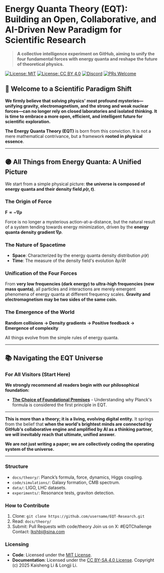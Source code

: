 # Energy Quanta Theory (EQT): Building an Open, Collaborative, and AI-Driven New Paradigm for Scientific Research

> **A collective intelligence experiment on GitHub, aiming to unify the four fundamental forces with energy quanta and reshape the future of theoretical physics.**

[![License: MIT](https://img.shields.io/badge/License-MIT-green.svg)](LICENSE-CODE)
[![License: CC BY 4.0](https://img.shields.io/badge/License-CC%20BY%204.0-lightgrey.svg)](LICENSE-DOCS)
[![Discord](https://img.shields.io/badge/Discord-Join%20the%20Conversation-7289da)](https://discord.gg/your-actual-link)
[![PRs Welcome](https://img.shields.io/badge/PRs-Welcome-brightgreen.svg)](community/03-contributing.md)

## 🚀 Welcome to a Scientific Paradigm Shift

**We firmly believe that solving physics' most profound mysteries—unifying gravity, electromagnetism, and the strong and weak nuclear forces—can no longer rely on closed laboratories and isolated thinking. It is time to embrace a more open, efficient, and intelligent future for scientific exploration.**

**The Energy Quanta Theory (EQT)** is born from this conviction. It is not a mere mathematical contrivance, but a framework **rooted in physical essence**.

---

## 🟣 All Things from Energy Quanta: A Unified Picture

We start from a simple physical picture: **the universe is composed of energy quanta and their density field $\rho(\mathbf{r}, t)$**.

### The Origin of Force
**$\mathbf{F} \propto -\nabla \rho$**

Force is no longer a mysterious action-at-a-distance, but the natural result of a system tending towards energy minimization, driven by the **energy quanta density gradient $\nabla \rho$**.

### The Nature of Spacetime
- **Space**: Characterized by the energy quanta density distribution $\rho(\mathbf{r})$
- **Time**: The measure of the density field's evolution $\partial \rho / \partial t$

### Unification of the Four Forces
From **very low frequencies (dark energy) to ultra-high frequencies (new mass quanta)**, all particles and interactions are merely emergent phenomena of energy quanta at different frequency scales. **Gravity and electromagnetism may be two sides of the same coin.**

### The Emergence of the World
**Random collisions → Density gradients → Positive feedback → Emergence of complexity**

All things evolve from the simple rules of energy quanta.

---

## 📚 Navigating the EQT Universe

### For All Visitors (Start Here)
**We strongly recommend all readers begin with our philosophical foundation:**

- [**The Choice of Foundational Premises**](docs/Origin/The-Choice-of-Foundational-Premises.md) - Understanding why Planck's formula is considered the first principle in EQT.

---

**This is more than a theory; it is a living, evolving digital entity.** It springs from the belief that **when the world's brightest minds are connected by GitHub's collaborative engine and amplified by AI as a thinking partner, we will inevitably reach that ultimate, unified answer.**

**We are not just writing a paper; we are collectively coding the operating system of the universe.**

---

### Structure
- `docs/theory/`: Planck’s formula, force, dynamics, Higgs coupling.
- `code/simulations/`: Galaxy formation, CMB spectrum.
- `data/`: LIGO, LHC datasets.
- `experiments/`: Resonance tests, graviton detection.


### How to Contribute
1. Clone: `git clone https://github.com/username/EQT-Research.git`
2. Read: `docs/theory/`
3. Submit: Pull Requests with code/theory
Join us on X: #EQTChallenge
Contact: lkshbj@sina.com
### Licensing
- **Code**: Licensed under the [MIT License](LICENSE-CODE).
- **Documentation**: Licensed under the [CC BY-SA 4.0 License](LICENSE-DOCS).
Copyright (c) 2025 Kaisheng Li & Longji Li.
